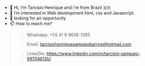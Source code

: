 - 👋 Hi, I’m Tarcísio Henrique and i'm from Brazil 🇧🇷
- 🌱 I’m interested in Web development html, css and Javascript.
- 👀 looking for an opportunity
- 📫 How to reach me? 
>> Whatsapp: +55 41 9 9636-1285 

>> Email: tarcisiohenriquesampaiobarros@hotmail.com

>> LinkeDin: https://www.linkedin.com/in/tarcisio-sampaio-99704612b/

<!---
Ciso-Barros/Ciso-Barros is a ✨ special ✨ repository because its `README.md` (this file) appears on your GitHub profile.
You can click the Preview link to take a look at your changes.
--->
